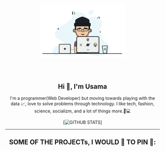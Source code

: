 <p align="center">
  <br><img src="https://github.com/usama-akram-gt/portfolio/blob/main/Developer.gif" width="280px"><br><br>
</p>
<br>
<div align="center">
<h2 align="center">Hi 👋, I'm Usama</h1>
I'm a programmer(Web Developer) but moving towards playing with the data 📈, love to solve problems through technology.
I like tech, fashion, science, socializm, and a lot of things more.🧾💻
</div>

<div align="center">

[![GITHUB STATS](https://github-readme-stats.vercel.app/api?username=usama-akram-gt&show_icons=true&theme=dark)]

</div>

---

<h2 align="center">SOME OF THE PROJECTs, I WOULD 💖 TO PIN 📌:</h2>